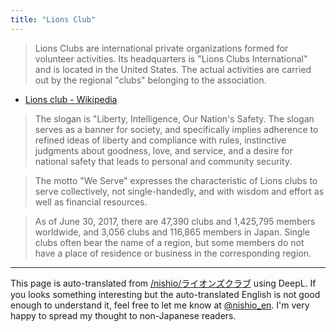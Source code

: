 ```yaml
---
title: "Lions Club"
---
```


> Lions Clubs are international private organizations formed for volunteer activities. Its headquarters is "Lions Clubs International" and is located in the United States. The actual activities are carried out by the regional "clubs" belonging to the association.
- [Lions club - Wikipedia](https://ja.wikipedia.org/wiki/%E3%83%A9%E3%82%A4%E3%82%AA%E3%83%B3%E3%82%BA%E3%82%AF%E3%83%A9%E3%83%96)

> The slogan is "Liberty, Intelligence, Our Nation's Safety. The slogan serves as a banner for society, and specifically implies adherence to refined ideas of liberty and compliance with rules, instinctive judgments about goodness, love, and service, and a desire for national safety that leads to personal and community security.

> The motto "We Serve" expresses the characteristic of Lions clubs to serve collectively, not single-handedly, and with wisdom and effort as well as financial resources.

> As of June 30, 2017, there are 47,390 clubs and 1,425,795 members worldwide, and 3,056 clubs and 116,865 members in Japan. Single clubs often bear the name of a region, but some members do not have a place of residence or business in the corresponding region.

---
This page is auto-translated from [/nishio/ライオンズクラブ](https://scrapbox.io/nishio/ライオンズクラブ) using DeepL. If you looks something interesting but the auto-translated English is not good enough to understand it, feel free to let me know at [@nishio_en](https://twitter.com/nishio_en). I'm very happy to spread my thought to non-Japanese readers.